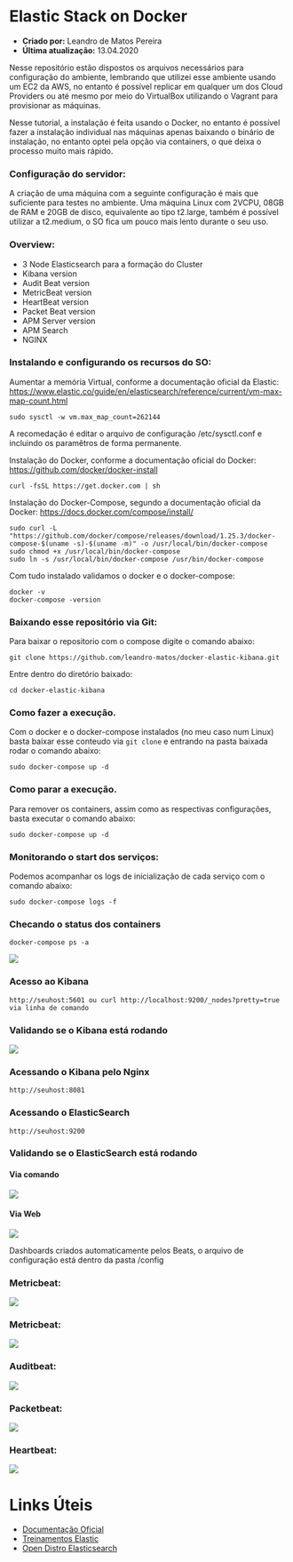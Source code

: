 # Elastic Stack on Docker
* **Criado por:** Leandro de Matos Pereira<br>
* **Última atualização:** 13.04.2020

Nesse repositório estão dispostos os arquivos necessários para configuração do ambiente, lembrando que utilizei esse ambiente usando um EC2 da AWS, no entanto é possível replicar em qualquer um dos Cloud Providers ou até mesmo por meio do VirtualBox utilizando o Vagrant para provisionar as máquinas.

Nesse tutorial, a instalação é feita usando o Docker, no entanto é possível fazer a instalação individual nas máquinas apenas baixando o binário de instalação, no entanto optei pela opção via containers, o que deixa o processo muito mais rápido.

### Configuração do servidor:

A criação de uma máquina com a seguinte configuração é mais que suficiente para testes no ambiente. Uma máquina Linux com 2VCPU, 08GB de RAM e 20GB de disco, equivalente ao tipo t2.large, também é possível utilizar a t2.medium, o SO fica um pouco mais lento durante o seu uso.

### Overview:

*	3 Node Elasticsearch para a formação do Cluster
*	Kibana version
*	Audit Beat version
*	MetricBeat version
*	HeartBeat version
*	Packet Beat version
*	APM Server version
*	APM Search
*	NGINX

### Instalando e configurando os recursos do SO:

Aumentar a memória Virtual, conforme a documentação oficial da Elastic: https://www.elastic.co/guide/en/elasticsearch/reference/current/vm-max-map-count.html

```
sudo sysctl -w vm.max_map_count=262144 
```
A recomedação é editar o arquivo de configuração /etc/sysctl.conf e incluindo os paramêtros de forma permanente.


Instalação do Docker, conforme a documentação oficial do Docker: https://github.com/docker/docker-install

```
curl -fsSL https://get.docker.com | sh
```

Instalação do Docker-Compose, segundo a documentação oficial da Docker: https://docs.docker.com/compose/install/

```
sudo curl -L "https://github.com/docker/compose/releases/download/1.25.3/docker-compose-$(uname -s)-$(uname -m)" -o /usr/local/bin/docker-compose
sudo chmod +x /usr/local/bin/docker-compose
sudo ln -s /usr/local/bin/docker-compose /usr/bin/docker-compose

```

Com tudo instalado validamos o docker e o docker-compose:

```
docker -v
docker-compose -version
```

### Baixando esse repositório via Git:
Para baixar o repositorio com o compose digite o comando abaixo:
```
git clone https://github.com/leandro-matos/docker-elastic-kibana.git
```
Entre dentro do diretório baixado:
```
cd docker-elastic-kibana
```

### Como fazer a execução.
Com o docker e o docker-compose instalados (no meu caso num Linux) basta baixar esse conteudo via ```git clone``` e entrando na pasta baixada rodar o comando abaixo:

```
sudo docker-compose up -d
```

### Como parar a execução.
Para remover os containers, assim como as respectivas configurações, basta executar o comando abaixo:

```
sudo docker-compose up -d
```
  
### Monitorando o start dos serviços:
Podemos acompanhar os logs de inicialização de cada serviço com o comando abaixo:
```
sudo docker-compose logs -f
```

### Checando o status dos containers
```
docker-compose ps -a
```
![](images/docker-ps.PNG)

### Acesso ao Kibana
```
http://seuhost:5601 ou curl http://localhost:9200/_nodes?pretty=true via linha de comando
```

### Validando se o Kibana está rodando
![](images/kibana.PNG)

### Acessando o Kibana pelo Nginx
```
http://seuhost:8081
```

### Acessando o ElasticSearch
```
http://seuhost:9200
```
### Validando se o ElasticSearch está rodando

#### Via comando
![](images/cluster-elastic.PNG)

#### Via Web
![](images/elastic.PNG)


Dashboards criados automaticamente pelos Beats, o arquivo de configuração está dentro da pasta /config

### Metricbeat:
![](images/metricbeat.PNG)

### Metricbeat:
![](images/metrics.PNG)

### Auditbeat:
![](images/auditbeat-siem.PNG)

### Packetbeat:
![](images/packetbeat.PNG)

### Heartbeat:
![](images/heartbeat.PNG)

# **Links Úteis**
* [Documentação Oficial](https://www.elastic.co/guide/en/elasticsearch/reference/current/index.html)
* [Treinamentos Elastic](https://training.elastic.co/)
* [Open Distro Elasticsearch](https://medium.com/@maxy_ermayank/tl-dr-aws-open-distro-elasticsearch-fc642f0e592a)